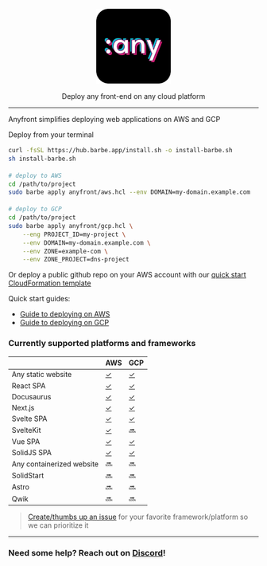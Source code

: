<p align="center">
    <a href="https://anyfront.dev/">
        <img src="./anyfront-logo.png" width="150"/>
    </a>
</p>
<p align="center">
Deploy any front-end on any cloud platform
</p>

---

Anyfront simplifies deploying web applications on AWS and GCP


Deploy from your terminal
```bash
curl -fsSL https://hub.barbe.app/install.sh -o install-barbe.sh
sh install-barbe.sh

# deploy to AWS
cd /path/to/project
sudo barbe apply anyfront/aws.hcl --env DOMAIN=my-domain.example.com

# deploy to GCP
cd /path/to/project
sudo barbe apply anyfront/gcp.hcl \
    --eng PROJECT_ID=my-project \
    --env DOMAIN=my-domain.example.com \
    --env ZONE=example-com \
    --env ZONE_PROJECT=dns-project
```

Or deploy a public github repo on your AWS account with our [quick start CloudFormation template](https://hub.barbe.app/anyfront/try.cloudformation.yml)

Quick start guides:
- [Guide to deploying on AWS](./docs/deploying-to-aws.md)
- [Guide to deploying on GCP](./docs/deploying-to-gcp.md)

### Currently supported platforms and frameworks

|                           | AWS                          | GCP                          |
|---------------------------|------------------------------|------------------------------|
| Any static website        | [✓](docs/static-websites.md) | [✓](docs/static-websites.md) |
| React SPA                 | [✓](docs/static-websites.md) | [✓](docs/static-websites.md) |
| Docusaurus                | [✓](docs/static-websites.md) | [✓](docs/static-websites.md) |
| Next.js                   | [✓](examples/nextjs_aws/)    | [✓](examples/nextjs_gcp/)    |
| Svelte SPA                | [✓](docs/static-websites.md) | [✓](docs/static-websites.md) |
| SvelteKit                 | [✓](examples/sveltekit_aws/) | 🔜                           |
| Vue SPA                   | [✓](docs/static-websites.md) | [✓](docs/static-websites.md) |
| SolidJS SPA               | [✓](docs/static-websites.md) | [✓](docs/static-websites.md) |
| Any containerized website | 🔜                           | 🔜                           |
| SolidStart                | 🔜                           | 🔜                           |
| Astro                     | 🔜                           | 🔜                           |
| Qwik                      | 🔜                           | 🔜                           |


> [Create/thumbs up an issue](https://github.com/Plenituz/anyfront/issues?q=is%3Aissue+is%3Aopen+label%3Aenhancement) for your favorite framework/platform so we can prioritize it

---
### Need some help? Reach out on [Discord](https://hub.barbe.app/discord)!